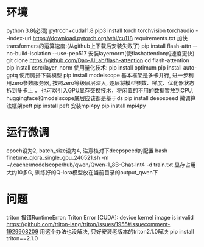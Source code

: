 # 环境

python 3.8(必须)
pytroch+cuda11.8
pip3 install torch torchvision torchaudio --index-url https://download.pytorch.org/whl/cu118
requirements.txt
加快transformers的运算速度:(从github上下载后安装失败了)
pip install flash-attn --no-build-isolation --use-pep517
安装layernorm(使flashattention的速度更快)
git clone https://github.com/Dao-AILab/flash-attention
cd flash-attention
pip install csrc/layer_norm
使用量化技术:
pip install optimum
pip install auto-gptq
使用魔搭下载模型
pip install modelscope
基本框架是多卡并行, 进一步利用zero参数服务器, 按照zero等级层层深入, 逐层将模型参数、梯度、优化器状态拆到多卡上
， 也可以引入GPU显存交换技术，将闲置的不用的数据暂放到CPU, huggingface和modelscope底层应该都是基于ds
pip install deepspeed
微调算法框架peft
pip install peft
安装mpi4py
pip install mpi4py

# 运行微调

epoch设为2, batch_size设为4, 注意核对下deepspeed的配置
bash finetune_qlora_single_gpu_240521.sh -m ~/.cache/modelscope/hub/qwen/Qwen-1_8B-Chat-Int4 -d train.txt
显存占用大约10多G, 训练好的Q-lora模型放在当前目录的output_qwen下

# 问题

triton 报错RuntimeError: Triton Error [CUDA]: device kernel image is invalid
https://github.com/triton-lang/triton/issues/1955#issuecomment-1929908209
用这个办法也没解决, 只好安装老版本的triton2.1.0解决
pip install triton==2.1.0
